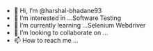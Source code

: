 - 👋 Hi, I’m @harshal-bhadane93
- 👀 I’m interested in ...Software Testing
- 🌱 I’m currently learning ...Selenium Webdriver
- 💞️ I’m looking to collaborate on ...
- 📫 How to reach me ...

<!---
harshal-bhadane93/harshal-bhadane93 is a ✨ special ✨ repository because its `README.md` (this file) appears on your GitHub profile.
You can click the Preview link to take a look at your changes.
--->
